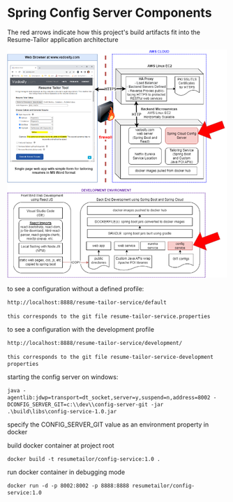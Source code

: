 # Spring Config Server Components

The red arrows indicate how this project's build artifacts fit into the Resume-Tailor application architecture

<img src="vadosity-config.drawio.png"></img>


to see a configuration without a defined profile:

	http://localhost:8888/resume-tailor-service/default

	this corresponds to the git file resume-tailor-service.properties


to see a configuration with the development profile

	http://localhost:8888/resume-tailor-service/development/

	this corresponds to the git file resume-tailor-service-development properties


starting the config server on windows:

	java -agentlib:jdwp=transport=dt_socket,server=y,suspend=n,address=8002 -DCONFIG_SERVER_GIT=c:\\dev\\config-server-git -jar .\build\libs\config-service-1.0.jar

specify the CONFIG_SERVER_GIT value as an environment property in docker


build docker container at project root

	docker build -t resumetailor/config-service:1.0 .
	
run docker container in debugging mode 

	docker run -d -p 8002:8002 -p 8888:8888 resumetailor/config-service:1.0	
